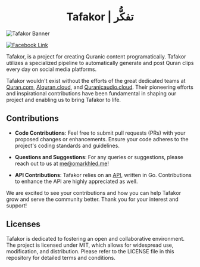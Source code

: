 
<h1 align="center">
Tafakor | تفكُّر
</h1>

![Tafakor Banner](https://tafakor.s3.eu-north-1.amazonaws.com/assets/banner-gtihub.png
)

[![Facebook Link](https://img.shields.io/badge/Tafakor_On_Facebook-fff?logo=facebook&labelColor=blue)](https://www.facebook.com/Tfkor)

Tafakor, is a project for creating Quranic content programatically. Tafakor utilizes a specialized pipeline to automatically generate and post Quran clips every day on social media platforms.

Tafakor wouldn't exist without the efforts of the great dedicated teams at [Quran.com](https://quran.com), [Alquran.cloud](https://alquran.cloud), and [Quranicaudio.cloud](https://quranicaudio.com). Their pioneering efforts and inspirational contributions have been fundamental in shaping our project and enabling us to bring Tafakor to life.

## Contributions

- **Code Contributions**: Feel free to submit pull requests (PRs) with your proposed changes or enhancements. Ensure your code adheres to the project's coding standards and guidelines.

- **Questions and Suggestions**: For any queries or suggestions, please reach out to us at [me@omarkhled.me](mailto:me@omarkhled.me)!

- **API Contributions**: Tafakor relies on an [API](https://github.com/OmarKhled/Tafakor-API), written in Go. Contributions to enhance the API are highly appreciated as well.

We are excited to see your contributions and how you can help Tafakor grow and serve the community better. Thank you for your interest and support!

## Licenses

Tafakor is dedicated to fostering an open and collaborative environment. The project is licensed under MIT, which allows for widespread use, modification, and distribution. Please refer to the LICENSE file in this repository for detailed terms and conditions.